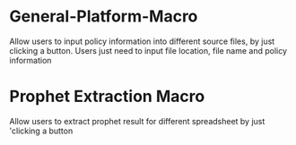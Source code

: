 # General-Platform-Macro
Allow users to input policy information into different source files, 
by just clicking a button. 
Users just need to input file location, file name and policy information

# Prophet Extraction Macro
Allow users to extract prophet result for different spreadsheet by just 'clicking a button
